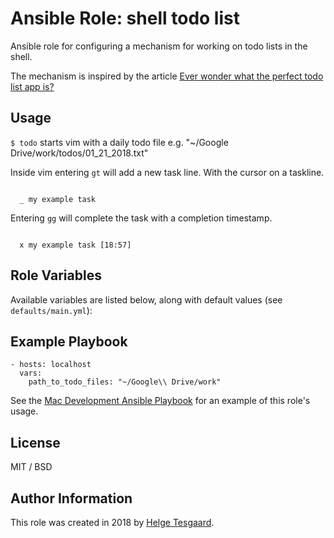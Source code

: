 # Ansible Role: shell todo list

Ansible role for configuring a mechanism for working on todo lists in the shell.

The mechanism is inspired by the article [Ever wonder what the perfect todo list app is?](https://betterhumans.coach.me/ever-wonder-what-the-perfect-task-management-app-is-22d3de022d79)


## Usage

```$ todo```
starts vim with a daily todo file e.g. "~/Google Drive/work/todos/01_21_2018.txt"

Inside vim entering `gt` will add a new task line. With the cursor on a taskline.
```

  _ my example task
```

Entering `gg` will complete the task with a completion timestamp.
```

  x my example task [18:57]
```



## Role Variables

Available variables are listed below, along with default values (see `defaults/main.yml`):

## Example Playbook

    - hosts: localhost
      vars:
        path_to_todo_files: "~/Google\\ Drive/work"

See the [Mac Development Ansible Playbook](https://github.com/geerlingguy/mac-dev-playbook) for an example of this role's usage.

## License

MIT / BSD

## Author Information

This role was created in 2018 by [Helge Tesgaard](https://github.com/htesgaard).
